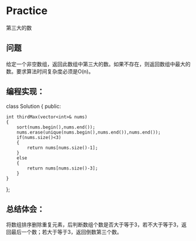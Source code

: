 # Practice
第三大的数
## 问题
#### 
给定一个非空数组，返回此数组中第三大的数。如果不存在，则返回数组中最大的数。要求算法时间复杂度必须是O(n)。
## 编程实现：
class Solution {
public:

    int thirdMax(vector<int>& nums)
    {
        sort(nums.begin(),nums.end());
        nums.erase(unique(nums.begin(),nums.end()),nums.end());  
        if(nums.size()<3)
        {
            return nums[nums.size()-1];
        }
        else
        {
            return nums[nums.size()-3];
        }
    }
};
## 总结体会：
将数组排序删除重复元素，后判断数组个数是否大于等于3，若不大于等于3，返回最后一个数；若大于等于3，返回倒数第三个数。